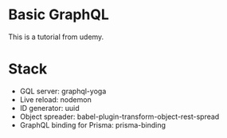 # Basic GraphQL

This is a tutorial from udemy.

# Stack

- GQL server: graphql-yoga
- Live reload: nodemon
- ID generator: uuid
- Object spreader: babel-plugin-transform-object-rest-spread
- GraphQL binding for Prisma: prisma-binding
